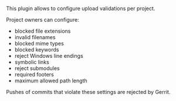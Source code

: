 This plugin allows to configure upload validations per project.

Project owners can configure:

- blocked file extensions
- invalid filenames
- blocked mime types
- blocked keywords
- reject Windows line endings
- symbolic links
- reject submodules
- required footers
- maximum allowed path length

Pushes of commits that violate these settings are rejected by Gerrit.
